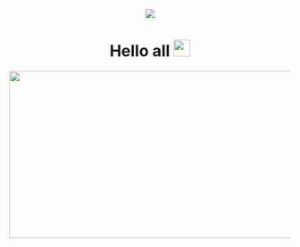 <div id="header" align="center">
  <img src="https://media3.giphy.com/media/XuGpYEHn7STv4RpQdv/giphy.gif?cid=ecf05e4753j134179gf235ot75pkx8vvnt5rhy39zk6i4ts4&rid=giphy.gif&ct=g"/>
  <h1>
  Hello all
  <img src="https://media.giphy.com/media/hvRJCLFzcasrR4ia7z/giphy.gif" width="30px"/>
</h1>
  <div align="center">
  <img src="https://media.giphy.com/media/dWesBcTLavkZuG35MI/giphy.gif" width="600" height="300"/>
</div>
</div>
